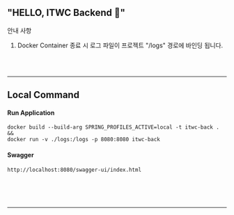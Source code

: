 ## "HELLO, ITWC Backend 🥇️" 

안내 사항
1. Docker Container 종료 시 로그 파일이 프로젝트 "/logs" 경로에 바인딩 됩니다.

<BR><BR>



---
## Local Command

#### Run Application
````
docker build --build-arg SPRING_PROFILES_ACTIVE=local -t itwc-back . && 
docker run -v ./logs:/logs -p 8080:8080 itwc-back
````

#### Swagger
````
http://localhost:8080/swagger-ui/index.html
````

<br><br><br>

---